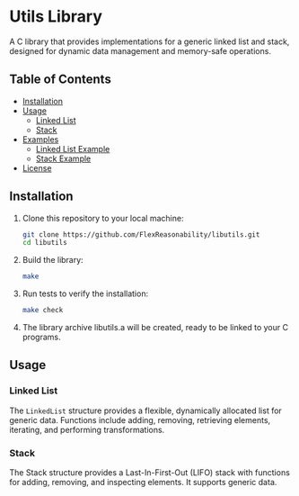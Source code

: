 # Utils Library

A C library that provides implementations for a generic linked list and stack, designed for dynamic data management and memory-safe operations.

## Table of Contents

- [Installation](#installation)
- [Usage](#usage)
  - [Linked List](#linked-list)
  - [Stack](#stack)
- [Examples](#examples)
  - [Linked List Example](#linked-list-example)
  - [Stack Example](#stack-example)
- [License](#license)

## Installation

1. Clone this repository to your local machine:

   ```bash
   git clone https://github.com/FlexReasonability/libutils.git
   cd libutils
   ```

2. Build the library:

   ```bash
   make
   ```

3. Run tests to verify the installation:

   ```bash
   make check
   ```

4. The library archive libutils.a will be created, ready to be linked to your C programs.

## Usage

### Linked List

The `LinkedList` structure provides a flexible, dynamically allocated list for generic data. Functions include adding, removing, retrieving elements, iterating, and performing transformations.

### Stack

The Stack structure provides a Last-In-First-Out (LIFO) stack with functions for adding, removing, and inspecting elements. It supports generic data.
